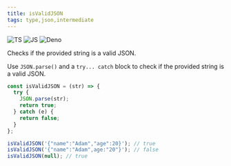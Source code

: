 ```yaml
---
title: isValidJSON
tags: type,json,intermediate
---
```


![TS](https://img.shields.io/badge/supports-typescript-blue.svg?style=flat-square)
![JS](https://img.shields.io/badge/supports-javascript-yellow.svg?style=flat-square)
![Deno](https://img.shields.io/badge/supports-deno-green.svg?style=flat-square)

Checks if the provided string is a valid JSON.

Use `JSON.parse()` and a `try... catch` block to check if the provided string is a valid JSON.

```ts title="typescript"
const isValidJSON = (str) => {
  try {
    JSON.parse(str);
    return true;
  } catch (e) {
    return false;
  }
};
```

```ts title="typescript"
isValidJSON('{"name":"Adam","age":20}'); // true
isValidJSON('{"name":"Adam",age:"20"}'); // false
isValidJSON(null); // true
```
